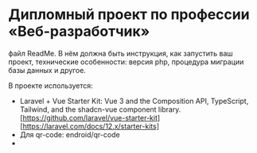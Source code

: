 # Дипломный проект по профессии «Веб-разработчик»

файл ReadMe. В нём должна быть инструкция, как запустить ваш проект, технические особенности: версия php, процедура миграции базы данных и другое.  
  
В проекте используется:
- Laravel + Vue Starter Kit: Vue 3 and the Composition API, TypeScript, Tailwind, and the shadcn-vue component library. [https://github.com/laravel/vue-starter-kit] [https://laravel.com/docs/12.x/starter-kits]
- Для qr-code: endroid/qr-code  
- 